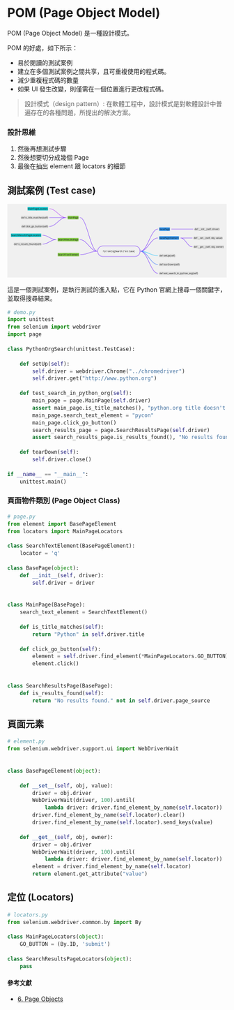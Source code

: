 # POM (Page Object Model)

POM (Page Object Model) 是一種設計模式。

POM 的好處，如下所示：

- 易於閱讀的測試案例
- 建立在多個測試案例之間共享，且可重複使用的程式碼。
- 減少重複程式碼的數量
- 如果 UI 發生改變，則僅需在一個位置進行更改程式碼。

> 設計模式（design pattern）: 在軟體工程中，設計模式是對軟體設計中普遍存在的各種問題，所提出的解決方案。

### 設計思維

1. 然後再想測試步驟
1. 然後想要切分成幾個 Page
1. 最後在抽出 element 跟 locators 的細節

## 測試案例 (Test case)

![](assets/pom_mindmap.png)

這是一個測試案例，是執行測試的進入點，它在 Python 官網上搜尋一個關鍵字，並取得搜尋結果。

```py
# demo.py
import unittest
from selenium import webdriver
import page

class PythonOrgSearch(unittest.TestCase):

    def setUp(self):
        self.driver = webdriver.Chrome("../chromedriver")
        self.driver.get("http://www.python.org")

    def test_search_in_python_org(self):
        main_page = page.MainPage(self.driver)
        assert main_page.is_title_matches(), "python.org title doesn't match."
        main_page.search_text_element = "pycon"
        main_page.click_go_button()
        search_results_page = page.SearchResultsPage(self.driver)
        assert search_results_page.is_results_found(), "No results found."

    def tearDown(self):
        self.driver.close()

if __name__ == "__main__":
    unittest.main()
```

### 頁面物件類別 (Page Object Class)

```py
# page.py
from element import BasePageElement
from locators import MainPageLocators

class SearchTextElement(BasePageElement):
    locator = 'q'

class BasePage(object):
    def __init__(self, driver):
        self.driver = driver


class MainPage(BasePage):
    search_text_element = SearchTextElement()

    def is_title_matches(self):
        return "Python" in self.driver.title

    def click_go_button(self):
        element = self.driver.find_element(*MainPageLocators.GO_BUTTON)
        element.click()


class SearchResultsPage(BasePage):
    def is_results_found(self):
        return "No results found." not in self.driver.page_source
```

## 頁面元素

```py
# element.py
from selenium.webdriver.support.ui import WebDriverWait


class BasePageElement(object):

    def __set__(self, obj, value):
        driver = obj.driver
        WebDriverWait(driver, 100).until(
            lambda driver: driver.find_element_by_name(self.locator))
        driver.find_element_by_name(self.locator).clear()
        driver.find_element_by_name(self.locator).send_keys(value)

    def __get__(self, obj, owner):
        driver = obj.driver
        WebDriverWait(driver, 100).until(
            lambda driver: driver.find_element_by_name(self.locator))
        element = driver.find_element_by_name(self.locator)
        return element.get_attribute("value")
```

## 定位 (Locators)

```py
# locators.py
from selenium.webdriver.common.by import By

class MainPageLocators(object):
    GO_BUTTON = (By.ID, 'submit')

class SearchResultsPageLocators(object):
    pass

```

#### 參考文獻

- [6. Page Objects](https://selenium-python.readthedocs.io/page-objects.html#)

